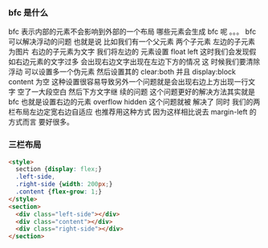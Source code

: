 ### bfc 是什么
bfc 表示内部的元素不会影响到外部的一个布局 哪些元素会生成 bfc 呢 。。。 bfc 可以解决浮动的问题 也就是说 比如我们有一个父元素 两个子元素 左边的子元素为图片 右边的子元素为文字 我们将左边的 元素设置 float left 这时我们会发现假如右边元素的文字过多 会出现右边文字出现在左边下方的情况 这 时候我们要清除浮动 可以设置多一个伪元素 然后设置其的 clear:both 并且 display:block content 为空 这种设置很容易导致另外一个问题就是会出现右边上方出现一行文字 空了一大段空白 然后下方文字继 续的问题 这个问题更好的解决方法其实就是 bfc 也就是设置右边的元素 overflow hidden 这个问题就被 解决了 同时 我们的两栏布局左边定宽右边自适应 也推荐用这种方式 因为这样相比说去 margin-left 的 方式而言 要好很多。

### 三栏布局

``` html
<style>
  section {display: flex;}
  .left-side,
  .right-side {width: 200px;}
  .content {flex-grow: 1;}
</style>
<section>
  <div class="left-side"></div>
  <div class="content"></div>
  <div class="right-side"></div>
</section>
```
